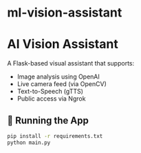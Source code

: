 # ml-vision-assistant

# AI Vision Assistant

A Flask-based visual assistant that supports:

- Image analysis using OpenAI
- Live camera feed (via OpenCV)
- Text-to-Speech (gTTS)
- Public access via Ngrok

## 🚀 Running the App

```bash
pip install -r requirements.txt
python main.py
